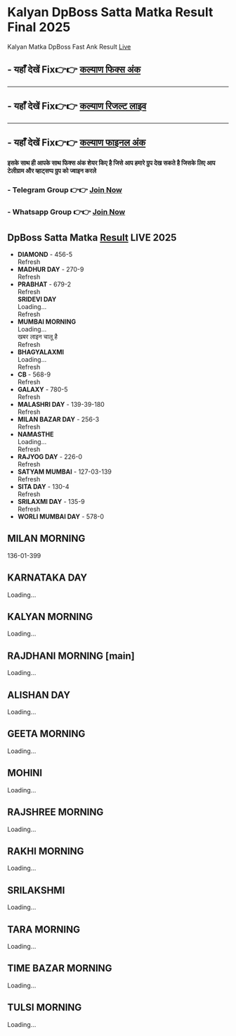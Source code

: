 # Kalyan DpBoss Satta Matka Result Final 2025

Kalyan Matka DpBoss Fast Ank Result [Live](https://github.com/satta-matka-dpboss-result-chart-kalyan) 

##  - यहाँ देखें Fix👉👉 [कल्याण फिक्स अंक](https://kalyan-chart-fix.hindipanti.in/dpboss-satta-matka-result-1/) 
---

## - यहाँ देखें Fix👉👉 [कल्याण रिजल्ट लाइव ](https://www.google.com/search?q=hindipanti+in+kalyan+fix) 
---

## - यहाँ देखें Fix👉👉 [कल्याण फाइनल अंक](https://kalyan-chart-fix.hindipanti.in/dpboss-satta-matka-result-1/) 


**इसके साथ ही आपके साथ फिक्स अंक शेयर किए है जिसे आप हमारे ग्रुप देख सकते है जिसके लिए आप टेलीग्राम और व्हाट्सप्प ग्रुप को ज्वाइन करले**

###  - Telegram  Group 👉👉 [Join Now](https://t.me/Hindiupdate201) 

###  - Whatsapp Group 👉👉 [Join Now](https://whatsapp.com/channel/0029Vay2FudAzNbmVl8KtW14) 

## DpBoss Satta Matka [Result](https://github.com/matka-result-kalyan-satta-dpboss-fix) LIVE 2025

- **DIAMOND** - 456-5  
  Refresh  
- **MADHUR DAY** - 270-9  
  Refresh  
- **PRABHAT** - 679-2  
  Refresh  
  **SRIDEVI DAY**  
  Loading...  
  Refresh  
- **MUMBAI MORNING**  
  Loading...  
  खबर लाइन चालू है  
  Refresh  
- **BHAGYALAXMI**  
  Loading...  
  Refresh  
- **CB** - 568-9  
  Refresh  
- **GALAXY** - 780-5  
  Refresh  
- **MALASHRI DAY** - 139-39-180  
  Refresh  
- **MILAN BAZAR DAY** - 256-3  
  Refresh  
- **NAMASTHE**  
  Loading...  
  Refresh  
- **RAJYOG DAY** - 226-0  
  Refresh  
- **SATYAM MUMBAI** - 127-03-139  
  Refresh  
- **SITA DAY** - 130-4  
  Refresh  
- **SRILAXMI DAY** - 135-9  
  Refresh  
- **WORLI MUMBAI DAY** - 578-0


## MILAN MORNING
136-01-399

## KARNATAKA DAY
Loading...

## KALYAN MORNING
Loading...

## RAJDHANI MORNING [main]
Loading...

## ALISHAN DAY
Loading...

## GEETA MORNING
Loading...

## MOHINI
Loading...

## RAJSHREE MORNING
Loading...

## RAKHI MORNING
Loading...

## SRILAKSHMI
Loading... 

## TARA MORNING
Loading...

## TIME BAZAR MORNING
Loading...

## TULSI MORNING
Loading...

